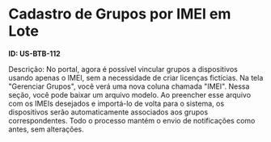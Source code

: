 # Cadastro de Grupos por IMEI em Lote

**ID: US-BTB-112**

Descrição: No portal, agora é possível vincular grupos a dispositivos usando apenas o IMEI, sem a necessidade de criar licenças fictícias. Na tela "Gerenciar Grupos", você verá uma nova coluna chamada "IMEI". Nessa seção, você pode baixar um arquivo modelo. Ao preencher esse arquivo com os IMEIs desejados e importá-lo de volta para o sistema, os dispositivos serão automaticamente associados aos grupos correspondentes. Todo o processo mantém o envio de notificações como antes, sem alterações.